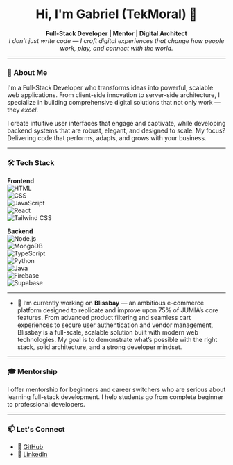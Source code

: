 

<h1 align="center">Hi, I'm Gabriel (TekMoral) 👋</h1>

<p align="center">
  <b>Full-Stack Developer | Mentor | Digital Architect</b><br>
  <i>I don’t just write code — I craft digital experiences that change how people work, play, and connect with the world.</i>
</p>

---

### 🚀 About Me

I'm a Full-Stack Developer who transforms ideas into powerful, scalable web applications. From client-side innovation to server-side architecture, I specialize in building comprehensive digital solutions that not only work — they *excel*.

I create intuitive user interfaces that engage and captivate, while developing backend systems that are robust, elegant, and designed to scale. My focus? Delivering code that performs, adapts, and grows with your business.

---

### 🛠️ Tech Stack

**Frontend**  
![HTML](https://img.shields.io/badge/-HTML5-E34F26?style=flat&logo=html5&logoColor=fff)  
![CSS](https://img.shields.io/badge/-CSS3-1572B6?style=flat&logo=css3&logoColor=white)  
![JavaScript](https://img.shields.io/badge/-JavaScript-F7DF1E?style=flat&logo=javascript&logoColor=black)  
![React](https://img.shields.io/badge/-React-61DAFB?style=flat&logo=react&logoColor=black)  
![Tailwind CSS](https://img.shields.io/badge/-Tailwind-06B6D4?style=flat&logo=tailwindcss&logoColor=white)

**Backend**  
![Node.js](https://img.shields.io/badge/-Node.js-339933?style=flat&logo=node.js&logoColor=white)  
![MongoDB](https://img.shields.io/badge/-MongoDB-47A248?style=flat&logo=mongodb&logoColor=white)  
![TypeScript](https://img.shields.io/badge/-TypeScript-3178C6?style=flat&logo=typescript&logoColor=white)  
![Python](https://img.shields.io/badge/-Python-3776AB?style=flat&logo=python&logoColor=white)  
![Java](https://img.shields.io/badge/-Java-007396?style=flat&logo=java&logoColor=white)  
![Firebase](https://img.shields.io/badge/-Firebase-FFCA28?style=flat&logo=firebase&logoColor=black)  
![Supabase](https://img.shields.io/badge/-Supabase-3ECF8E?style=flat&logo=supabase&logoColor=white)

---

- 🔭 I’m currently working on **Blissbay** — an ambitious e-commerce platform designed to replicate and improve upon 75% of JUMIA’s core features. From advanced product filtering and seamless cart experiences to secure user authentication and vendor management, Blissbay is a full-scale, scalable solution built with modern web technologies. My goal is to demonstrate what’s possible with the right stack, solid architecture, and a strong developer mindset.

---

### 🎓 Mentorship

I offer mentorship for beginners and career switchers who are serious about learning full-stack development. I help students go from complete beginner to professional developers.

---

### 📫 Let's Connect

- 🔗 [GitHub](https://github.com/LUMMYGEE)  
- 💼 [LinkedIn](https://www.linkedin.com/in/gabriel-adewale-a54b1229a/)  
